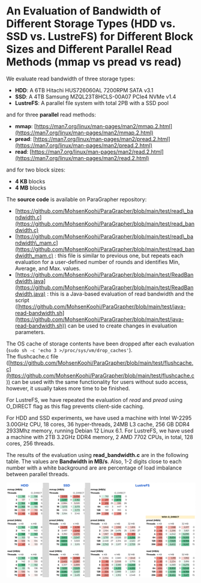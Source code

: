 
# An Evaluation of Bandwidth of Different Storage Types (HDD vs. SSD vs. LustreFS) for Different Block Sizes and Different Parallel Read Methods (mmap vs pread vs read)

We evaluate read bandwidth of three storage types:

*   **HDD**: A 6TB Hitachi HUS726060AL 7200RPM SATA v3.1
*   **SSD**: A 4TB Samsung MZQL23T8HCLS-00A07 PCIe4 NVMe v1.4
*   **LustreFS**: A parallel file system with total 2PB with a SSD pool

and for three **parallel** read methods:

*   **mmap**: [https://man7.org/linux/man-pages/man2/mmap.2.html](https://man7.org/linux/man-pages/man2/mmap.2.html)
*   **pread**: [https://man7.org/linux/man-pages/man2/pread.2.html](https://man7.org/linux/man-pages/man2/pread.2.html)
*   **read**: [https://man7.org/linux/man-pages/man2/read.2.html](https://man7.org/linux/man-pages/man2/read.2.html)

and for two block sizes:

*   **4 KB** blocks
*   **4 MB** blocks

The **source code** is available on ParaGrapher repository:

*   [https://github.com/MohsenKoohi/ParaGrapher/blob/main/test/read\_bandwidth.c](https://github.com/MohsenKoohi/ParaGrapher/blob/main/test/read_bandwidth.c)
*   [https://github.com/MohsenKoohi/ParaGrapher/blob/main/test/read\_bandwidth\_mam.c](https://github.com/MohsenKoohi/ParaGrapher/blob/main/test/read_bandwidth_mam.c) : this file is similar to previous one, but repeats each evaluation for a user-defined number of rounds and identifies Min, Average, and Max. values.
*   [https://github.com/MohsenKoohi/ParaGrapher/blob/main/test/ReadBandwidth.java](https://github.com/MohsenKoohi/ParaGrapher/blob/main/test/ReadBandwidth.java) : this is a Java-based evaluation of read bandwidth and the script ([https://github.com/MohsenKoohi/ParaGrapher/blob/main/test/java-read-bandwidth.sh](https://github.com/MohsenKoohi/ParaGrapher/blob/main/test/java-read-bandwidth.sh)) can be used to create changes in evaluation parameters.

The OS cache of storage contents have been dropped after each evaluation  
(`sudo sh -c 'echo 3 >/proc/sys/vm/drop_caches'`).  
The flushcache.c file ([https://github.com/MohsenKoohi/ParaGrapher/blob/main/test/flushcache.c](https://github.com/MohsenKoohi/ParaGrapher/blob/main/test/flushcache.c)) can be used with the same functionality for users without sudo access, however, it usually takes more time to be finished.

For LustreFS, we have repeated the evaluation of _read_ and _pread_ using O\_DIRECT flag as this flag prevents client-side caching.

For HDD and SSD experiments, we have used a machine with Intel W-2295 3.00GHz CPU, 18 cores, 36 hyper-threads, 24MB L3 cache, 256 GB DDR4 2933Mhz memory, running Debian 12 Linux 6.1. For LustreFS, we have used a machine with 2TB 3.2GHz DDR4 memory, 2 AMD 7702 CPUs, in total, 128 cores, 256 threads.

The results of the evaluation using **read\_bandwidth.c** are in the following table. The values are **Bandwidth in MB/s**. Also, 1-2 digits close to each number with a white background are are percentage of load imbalance between parallel threads.

[![](images/hdd-ssd-lustre.png)](images/hdd-ssd-lustre.png)

